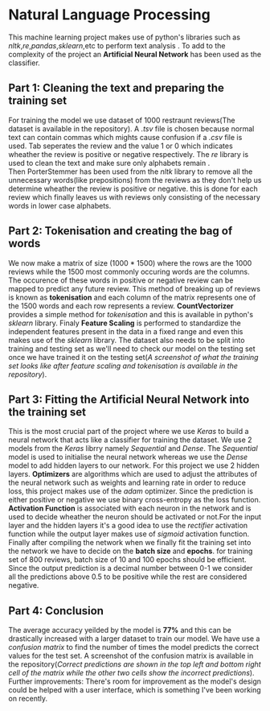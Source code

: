 # Natural Language Processing 

This machine learning project makes use of python's libraries such as _nltk_,_re_,_pandas_,_sklearn_,etc to perform text analysis . To add to the complexity of the project an **Artificial Neural Network** has been used as the classifier.

## Part 1: Cleaning the text and preparing the training set

For training the model we use dataset of 1000 restraunt reviews(The dataset is available in the repository). A _.tsv_ file is chosen because normal text can contain commas which mights cause confusion if a _.csv_ file is used. Tab seperates the review and the value 1 or 0 which indicates wheather the review is positive or negative respectively. The _re_ library is used to clean the text and make sure only alphabets remain .  
Then PorterStemmer has been used from the _nltk_ library to remove all the unnecessary words(like prepositions) from the reviews as they don't help us determine wheather the review is positive or negative. this is done for each review which finally leaves us with reviews only consisting of the necessary words in lower case alphabets. 

## Part 2: Tokenisation and creating the bag of words

We now make a matrix of size (1000 * 1500) where the rows are the 1000 reviews while the 1500 most commonly occuring words are the columns. The occurence of these words in positive or negative review can be mapped to predict any future review. This method of breaking up of reviews is known as **tokenisation** and each column of the matrix represents one of the 1500 words and each row represents a review.
**CountVectorizer** provides a simple method for _tokenisation_ and this is available in python's _sklearn_ library. Finaly **Feature Scaling** is performed to standardize the independent features present in the data in a fixed range and even this makes use of the _sklearn_ library.
The dataset also needs to be split into training and testing set as we'll need to check our model on the testing set once we have trained it on the testing set(_A screenshot of what the training set looks like after feature scaling and tokenisation is available in the repository_).

## Part 3: Fitting the Artificial Neural Network into the training set

This is the most crucial part of the project where we use _Keras_ to build a neural network that acts like a classifier for training the dataset. We use 2 models from the _Keras_ librry namely _Sequential_ and _Dense_. The _Sequential_ model is used to initialise the neural network whereas we use the _Dense_ model to add hidden layers to our network. For this project we use 2 hidden layers. 
**Optimizers** are algorithms which are used to adjust the attributes of the neural network such as weights and learning rate in order to reduce loss, this project makes use of the _adam_ optimizer. Since the prediction is either positive or negative we use binary cross-entropy as the loss function.
**Activation Function** is associated with each neuron in the network and is used to decide wheather the neuron should be activated or not.For the input layer and the hidden layers it's a good idea to use the _rectifier_ activation function while the output layer makes use of _sigmoid_ activation function.
Finally after compiling the network when we finally fit the training set into the network we have to decide on the **batch size** and **epochs**. for training set of 800 reviews, batch size of 10 and 100 epochs should be efficient. Since the output prediction is a decimal number between 0-1 we consider all the predictions above 0.5 to be positive while the rest are considered negative.

## Part 4: Conclusion

The average accuracy yeilded by the model is **77%** and this can be drastically increased with a larger dataset to train our model. We have use a _confusion matrix_ to find the number of times the model predicts the correct values for the test set. A screenshot of the confusion matrix is available in the repository(_Correct predictions are shown in the top left and bottom right cell of the matrix while the other two cells show the incorrect predictions_). 
Further improvements: There's room for improvement as the model's design could be helped with a user interface, which is something I've been working on recently.
